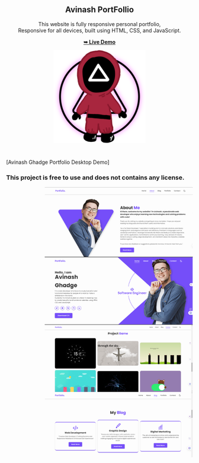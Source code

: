 
<div align="center">
  

  <h2 align="center">Avinash PortFollio</h2>

  This website is fully responsive personal portfolio, <br />Responsive for all devices, built using HTML, CSS, and JavaScript.

  <a href="https://github.com/Usernamecopieded"><strong>➥ Live Demo</strong></a>
  
  <img  width="250" src="https://github.com/Usernamecopieded/Portfollio_Website/blob/main/Img/pngwing.com%20(2).png" />



</div>

<br />


###
[Avinash Ghadge Portfolio Desktop Demo]


### This project is **free to use** and does not contains any license.




<img align="right" alt="coding" width="400" src="https://github.com/Usernamecopieded/Portfollio_Website/blob/main/Img/Portfollio%2002.png">


<img align="right" alt="coding" width="400" src="https://github.com/Usernamecopieded/Portfollio_Website/blob/main/Img/Portfollio%2001.png">





<img align="right" alt="coding" width="400" src="https://github.com/Usernamecopieded/Portfollio_Website/blob/main/Img/Portfollio%2004.png">


<img align="right" alt="coding" width="400" src="https://github.com/Usernamecopieded/Portfollio_Website/blob/main/Img/Portfollio%2003.png">


